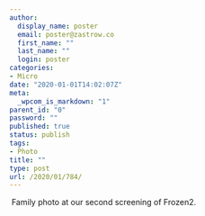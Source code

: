 ```yaml
---
author:
  display_name: poster
  email: poster@zastrow.co
  first_name: ""
  last_name: ""
  login: poster
categories:
- Micro
date: "2020-01-01T14:02:07Z"
meta:
  _wpcom_is_markdown: "1"
parent_id: "0"
password: ""
published: true
status: publish
tags:
- Photo
title: ""
type: post
url: /2020/01/784/
---
```

<p><img src="{{ site.baseurl }}/assets/2020/01/79725995_471872837074323_3751914392205710822_n.jpg?_nc_ht=scontent.cdninstagram.com&amp;_nc_ohc=O26ZXZOM6W8AX9LwBLe&amp;oh=1c593bb9203ed5e98a588159a5ba09d4&amp;oe=5E99463E" alt="" /> Family photo at our second screening of Frozen2.</p>
